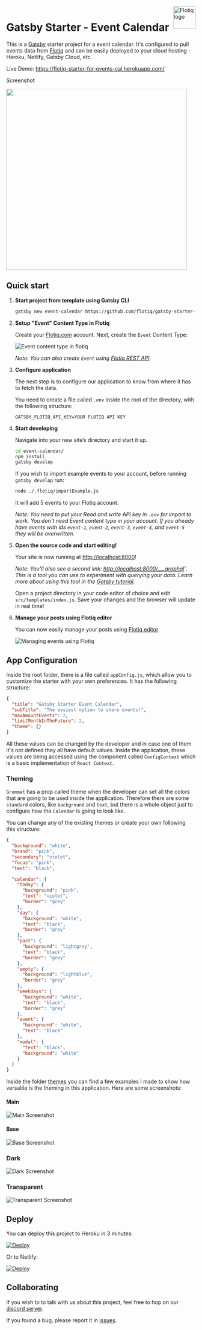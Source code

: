 <a href="https://flotiq.com/">
    <img src="https://editor.flotiq.com/fonts/fq-logo.svg" alt="Flotiq logo" title="Flotiq" align="right" height="60" />
</a>

Gatsby Starter - Event Calendar
========================

This is a [Gatsby](https://gatsbyjs.org) starter project for a event calendar. It's configured to pull events data from [Flotiq](https://flotiq.com) and can be easily deployed to your cloud hosting - Heroku, Netlify, Gatsby Cloud, etc.

Live Demo: https://flotiq-starter-for-events-cal.herokuapp.com/

Screenshot

<img src="https://github.com/flotiq/gatsby-starter-event-calendar/raw/master/docs/flotiq-starter-events.png" width=480 />

## Quick start

1. **Start project from template using Gatsby CLI**
    
    ```bash
    gatsby new event-calendar https://github.com/flotiq/gatsby-starter-event-calendar
    ```
   
1. **Setup "Event" Content Type in Flotiq**

   Create your [Flotiq.com](https://flotiq.com) account. Next, create the `Event` Content Type:

   ![Event content type in flotiq](docs/create-definition-event.png)
    
   _Note: You can also create `Event` using [Flotiq REST API](https://flotiq.com/docs/API/)._ 

1. **Configure application**

    The next step is to configure our application to know from where it has to fetch the data.
       
    You need to create a file called `.env` inside the root of the directory, with the following structure:

    ```
    GATSBY_FLOTIQ_API_KEY=YOUR FLOTIQ API KEY
    ```

1.  **Start developing**

    Navigate into your new site’s directory and start it up.

    ```sh
    cd event-calendar/
    npm install
    gatsby develop
    ```
    
    If you wish to import example events to your account, before running `gatsby develop` run:
            
    ```sh
    node ./.flotiq/importExample.js
    ```
    
    It will add 5 events to your Flotiq account.
    
    _Note: You need to put your Read and write API key in `.env` for import to work. You don't need Event content type in your account. If you already have events with ids `event-1`, `event-2`, `event-3`, `event-4`, and `event-5` they will be overwritten._
   
1.  **Open the source code and start editing!**
    
    Your site is now running at [http://localhost:8000](http://localhost:8000)!
    
    _Note: You'll also see a second link: _[http://localhost:8000/___graphql](http://localhost:8000/___graphql)`_. This is a tool you can use to experiment with querying your data. Learn more about using this tool in the [Gatsby tutorial](https://www.gatsbyjs.org/tutorial/part-five/#introducing-graphiql)._
    
    Open a project directory in your code editor of choice and edit `src/templates/index.js`. Save your changes and the browser will update in real time!

1. **Manage your posts using Flotiq editor**
      
    You can now easily manage your posts using [Flotiq editor](https://editor.flotiq.com)
    
    ![Managing events using Flotiq](docs/manage-events.png)

## App Configuration

Inside the root folder, there is a file called `appConfig.js`, which allow you to customize the starter with your own preferences. It has the following structure:

```json
{
  "title": "Gatsby Starter Event Calendar",
  "subTitle": "The easiest option to share events!",
  "maxAmountEvents": 2,
  "limitMonthInTheFuture": 2,
  "theme": {}
}
```

All these values can be changed by the developer and in case one of them it's not defined they all have default values. Inside the application, these values are being accessed using the component called `ConfigContext` which is a basic implementation of `React Context`.

### Theming

`Grommet` has a prop called theme when the developer can set all the colors that are going to be used inside the application. Therefore there are some `standard` colors, like `background` and `text`, but there is a whole object just to configure how the `Calendar` is going to look like.

You can change any of the existing themes or create your own following this structure:

```json
{
  "background": "white",
  "brand": "pink",
  "secondary": "violet",
  "focus": "pink",
  "text": "black",

  "calendar": {
    "today": {
      "background": "pink",
      "text": "violet",
      "border": "grey"
    },
    "day": {
      "background": "white",
      "text": "black",
      "border": "grey"
    },
    "past": {
      "background": "lightgrey",
      "text": "black",
      "border": "grey"
    },
    "empty": {
      "background": "lightblue",
      "border": "grey"
    },
    "weekdays": {
      "background": "white",
      "text": "black",
      "border": "grey"
    },
    "event": {
      "background": "white",
      "text": "black"
    },
    "modal": {
      "text": "black",
      "background": "white"
    }
  }
}
```

Inside the folder [themes](./themes) you can find a few examples I made to show how versatile is the theming in this application. Here are some screenshots:

#### Main

![Main Screenshot](docs/main-screenshot.png)

#### Base

![Base Screenshot](docs/base-screenshot.png)

### Dark

![Dark Screenshot](docs/dark-screenshot.png)

### Transparent

![Transparent Screenshot](docs/transparent-screenshot.png)

## Deploy

  You can deploy this project to Heroku in 3 minutes:

  [![Deploy](https://www.herokucdn.com/deploy/button.svg)](https://heroku.com/deploy?template=https://github.com/flotiq/gatsby-starter-event-calendarg)
  
  Or to Netlify:
  
  [![Deploy](https://www.netlify.com/img/deploy/button.svg)](https://app.netlify.com/start/deploy?repository=https://github.com/flotiq/gatsby-starter-event-calendar)


## Collaborating

   If you wish to to talk with us about this project, feel free to hop on our [discord server](https://discord.gg/FwXcHnX).
   
   If you found a bug, please report it in [issues](https://github.com/flotiq/gatsby-starter-event-calendar/issues).
